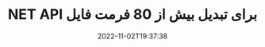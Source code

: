 ---
############################# Static ############################
layout: "product"
date: 2022-11-02T19:37:38
draft: false

product: "Conversion"
product_tag: "conversion"
platform: .NET
platform_tag: net

############################# Head ############################
head_title: "C# .NET Document Conversion API | تبدیل PDF Word Excel PPTX تصاویر HTML"
head_description: "C# .NET Document Conversion API. تبدیل PDF Word DOC DOCX، صفحات گسترده اکسل PPT PPTX، HTML، PSD، MPT MPP، ایمیل MSG EMLX، اتوکد و فرمت های فایل تصویری."

############################# Header ############################
title: "NET API برای تبدیل بیش از 80 فرمت فایل"
description: "API ساده برای ادغام قابلیت تبدیل سند و تصویر در برنامه های NET بدون نصب نرم افزار خارجی."
button:
    enable: true
    icon: "fas fa-arrow-down"
    label: "دانلود نسخه آزمایشی رایگان"
    link: "https://downloads.groupdocs.com/conversion/net"

############################# SubMenu ############################
submenu:
    enable: true
    
    left:
        img_alt: "GroupDocs.Conversion for .NET"
        image: "https://www.groupdocs.cloud/templates/groupdocs/images/product-logos/groupdocs-conversion-net.png"
        product: "GroupDocs.Conversion"
        platform: ".NET"

    middle:
        button:
            # button loop
            - link: "#overview"
              text: "بررسی اجمالی"

            # button loop
            - link: "#features"
              text: "امکانات"

            # button loop
            - link: "#support"
              text: "پشتیبانی"

            # button loop
            - link: "https://products.groupdocs.app/conversion"
              text: "نسخه نمایشی زنده"

            # button loop
            - link: "https://purchase.groupdocs.com/pricing/conversion/net"
              text: "قیمت گذاری"

    right:
        link_download: "https://downloads.groupdocs.com/conversion"
        link_learn: "https://docs.groupdocs.com/conversion/net/"
        link_buy: "https://purchase.groupdocs.com"

############################# Overview ############################
overview:
    enable: true
    content: |
      GroupDocs.Conversion for .NET مجموعه ساده ای از API ها را ارائه می دهد که به توسعه دهندگان امکان می دهد برنامه های قدرتمند تبدیل سند را در C#، ASP.NET و سایر فناوری های مرتبط با دات نت بسازند. API GroupDocs.Conversion for .NET راه حل سریع، کارآمد و قابل اعتماد تبدیل فایل را برای کاربران نهایی شما فراهم می کند. این برنامه از انجام تبدیل های دقیق در بین تمام فرمت های رایج اسناد تجاری از جمله: PDF، HTML، ایمیل، اسناد مایکروسافت ورد، صفحات گسترده اکسل، ارائه های پاورپوینت، پروژه، فتوشاپ، کورل دراو، اتوکد، نمودارها، فرمت های فایل تصویری شطرنجی و بسیاری موارد دیگر پشتیبانی می کند. کتابخانه مبدل سند فرمت سند منبع را به صورت خودکار تشخیص می دهد و تمام کنترل را برای تبدیل کل سند یا صفحات خاص به فرمت خروجی دلخواه به شما می دهد. جایگزین کردن فونت های از دست رفته با فونت های ترجیحی و اضافه کردن واترمارک متن یا تصویر به هر صفحه سند آسان تر است.

      GroupDocs.Conversion for .NET را می توان برای توسعه برنامه های کاربردی در هر محیط توسعه ای که پلت فرم دات نت را هدف قرار می دهد استفاده کرد. این نرم افزار با تمام زبان های مبتنی بر دات نت سازگار است و از سیستم عامل های محبوب (ویندوز، لینوکس، MacOS) پشتیبانی می کند که در آن چارچوب های Mono یا دات نت (از جمله NET Core) قابل نصب هستند.
    tabs:
      enable: true
      
      ## TAB ONE ##
      tab_one:
        description: |
          در زیر یک نمای کلی از GroupDocs.Conversion for .NET آمده است:
        
        right:
          enable: true
          icon: "fab fa-html5"
          title: "بررسی اجمالی"
          content: |
            * تشخیص خودکار نوع فایل
            * تبدیل اسناد
            * تبدیل ارائه
            * تبدیل صفحات گسترده
            * تبدیل تصاویر شطرنجی
            * تبدیل اسناد PDF
            * تبدیل فرمت های دیگر
            * واترمارک را اعمال کنید
            * رمز عبور فایل را مشخص کنید
            * تبدیل سفارشی

      ## TAB TWO ##
      tab_two:
        description: |
          GroupDocs.Conversion for .NET از تبدیل بین همه [قالب‌های فایل سند] محبوب و پرکاربرد پشتیبانی می‌کند (https://docs.groupdocs.com/conversion/net/supported-document-formats/).

        left:
          enable: true
          table:
            # table loop
            - title: "تبدیل از:"
              content: |
                * **اسناد**: DOC، DOCX، DOCM، DOT، DOTX، DOTM، RTF، TXT، ODT، OTT
                * **صفحه گسترده**: XLS، XLSX، XLSM، XLSB، CSV، XLS2003، ODS، TSV، XLT، XLTX، XLTM، XLAM، FODS، SXC
                * **ارائه**: PPT، PPTX، PPS، PPSX، ODP، POT، POTX، POTM، PPTM، PPSM، FODP
                * **تصاویر**: TIF، TIFF، JPG، JPEG، PNG، GIF، BMP، ICO، DIB، JPC، JPEG-LS، JPEG2000
                * **قابل حمل**: PDF، XPS، OXPS، EPUB
                * **HTML**: HTM، HTML، MHTML
                * **متافایل**: EMZ، WMZ
                * **فتوشاپ**: PSD
                * **پروژه**: MPP، MPT، MPX
                * **Outlook**: PST، OST
                * **ایمیل **: MSG، EML، EMLX
                * **نمودارها**: VSD، VSDX، VSDM، VSS، VSSM، VST، VSTM، VSX، VTX، VDW، VDX، SVG، SVGZ
                * **اتوکد**: DXF، DWG، DWF، STL، IFC، DWT
                * **پست اسکریپت**: EPS، PS، PSL، CGM
                * **CorelDRAW**: CDR، CMX
                * **سایر **: VCF، PLT، LGS، OTG، MD، AI، LOG

        right:
          enable: true
          table:
            # table loop
            - title: "تبدیل به:"
              content: |
                * **اسناد**: DOC، DOCX، DOCM، DOT، DOTX، DOTM، RTF، TXT، ODT، OTT
                * **صفحه گسترده**: XLS، XLSX، XLSM، XLSB، CSV، XLS2003، TSV، XLTX، ODS، XLAM، FODS، DIF، SXC
                * **ارائه ها**: PPT، PPTX، PPS، PPSX، ODP، POTX، POTM، PPTM، PPSM، FODP
                * **تصاویر**: TIF، TIFF، JPG، JPEG، PNG، GIF، BMP، ICO، JPEG2000
                * **متافایل**: EMF، WMF، EMZ، WMZ
                * **نمودارها**: SVGZ
                * **قابل حمل**: PDF، XPS
                * **HTML**: HTM، HTML، MHTML
                * **سایر **: MD

      ## TAB THREE ##
      tab_three:
        description: |
          GroupDocs.Conversion for .NET از سیستم عامل ها، چارچوب ها و مدیران بسته زیر پشتیبانی می کند:
      
        left:
          enable: true
          table:
            # table loop
            - icon: "fab fa-windows"
              title: "سیستم های عامل"
              content: |
                Windows Desktop, Windows Server, Windows Azure, Linux, MacOS

            # table loop
            - icon: "fas fa-code"
              title: "چارچوب های پشتیبانی شده"
              content: |
                Frameworks: .NET Framework, .NET Standard, .NET Core, Mono

        right:
          enable: true
          table:
            # table loop
            - icon: "fas fa-box"
              title: "مدیر بسته"
              content: |
                Nuget

            # table loop
            - icon: "fas fa-tools"
              title: "مدیر بسته"
              content: |
                Microsoft Visual Studio, Xamarin, MonoDevelop

############################# Features ############################
features:
    enable: true
    title: "ویژگی های GroupDocs.Conversion for .NET"

    feature:
      # feature loop
      - icon: "fas fa-copy"
        content: "ادغام آسان و صدور مجوز اندازه گیری شده"

      # feature loop
      - icon: "fas fa-eye"
        content: "هنگام تبدیل به کلمات، اسلایدها یا سلول ها، گزینه بزرگنمایی پیش فرض را تنظیم کنید"

      # feature loop
      - icon: "fas fa-bolt"
        content: "تبدیل به/از همه فرمت‌های رایج تصویر شطرنجی و اختصاص DPI، ارتفاع و عرض تصویر"
      
      # feature loop
      - icon: "fas fa-file-powerpoint"
        content: "تبدیل PDF و تصویر به Grayscale و خطی کردن سند PDF برای وب"

      # feature loop
      - icon: "fas fa-code"
        content: "تعیین سطح نشانک، سطح عنوان و سطح گسترش یافته در تبدیل Word به PDF/XPS"

      # feature loop
      - icon: "fas fa-cloud"
        content: "پیکربندی و قرار دادن واترمارک در سند تبدیل شده به عنوان پس زمینه برای نمایش پشت متن"

      # feature loop
      - icon: "fas fa-remove-format"
        content: "عنوان ایمیل را در هنگام تبدیل از ایمیل رندر کنید"

      # feature loop
      - icon: "fas fa-comment-slash"
        content: "تنظیم فهرست راهنمای قلم سفارشی و بارگذاری/جایگزینی صریح قلم در حین تبدیل سند"

      # feature loop
      - icon: "fas fa-location-arrow"
        content: "فونت پیش‌فرض را برای جایگزینی فونت‌های گمشده برای تبدیل اسناد، اسلایدها و صفحات گسترده تنظیم کنید"

      # feature loop
      - icon: "fas fa-border-all"
        content: ""

      # feature loop
      - icon: "fas fa-wrench"
        content: "تبدیل صفحه گسترده با خطوط شبکه و حذف نظرات از اسلایدها در حین تبدیل"

      # feature loop
      - icon: "fas fa-columns"
        content: "تبدیل صفحات سند خاص به فرمت PDF و تبدیل محدوده سلولی خاص در صفحات گسترده"

      # feature loop
      - icon: "fas fa-file-word"
        content: "نمایش برگه‌های پنهان و پرش از سطرها و ستون‌های خالی در حین تبدیل صفحات گسترده"

      # feature loop
      - icon: "fas fa-envelope"
        content: "شمارش کل صفحات یک سند و تنظیم رمز عبور روی سند محافظت نشده در طول تبدیل"

      # feature loop
      - icon: "fas fa-print"
        content: "گزینه ای برای حذف حاشیه نویسی و فایل های جاسازی شده از PDF"

      # feature loop
      - icon: "fas fa-file-archive"
        content: "هنگام تبدیل به HTML نشانه گذاری مطابق با HTML 5 ایجاد کنید"

      # feature loop
      - icon: "fas fa-lock"
        content: "شناسایی خودکار نوع منبع و برگرداندن همه تبدیل‌های ممکن هنگام تبدیل از جریان"

      # feature loop
      - icon: "fas fa-file-code"
        content: "امکان برگرداندن هر صفحه در جریان جداگانه هنگام تبدیل به PDF یا HTML"
      
      # feature loop
      - icon: "fas fa-fill-drip"
        content: "نمایش/پنهان کردن نشانه‌گذاری، نظرات و ردیابی تغییرات هنگام تبدیل از Word"

      # feature loop
      - icon: "fas fa-file-excel"
        content: "تبدیل DOCX به Tiff G3 با گزینه Shading"

      # feature loop
      - icon: "fas fa-heading"
        content: "هنگام تبدیل از سند CAD، طرح‌بندی‌های خاص را تبدیل کنید"

      # feature loop
      - icon: "fas fa-project-diagram"
        content: "نامگذاری خودکار هنگام ذخیره سند تبدیل شده به فایل"

      # feature loop
      - icon: "fas fa-cube"
        content: "صدور مجوز بر اساس استفاده از API پشتیبانی می شود"

      # feature loop
      - icon: "fab fa-uncharted"
        content: "تبدیل دیاگرام ها به فرمت های فایل پردازش ورد"
      
      # feature loop
      - icon: "fab fa-uncharted"
        content: "هنگام تبدیل HTML به سند پردازش ورد، شماره صفحات را اضافه کنید"

      # feature loop
      - icon: "fab fa-uncharted"
        content: "اسناد XML را به هر فرمتی بدون تغییر تبدیل کنید"

      # feature loop
      - icon: "fab fa-uncharted"
        content: "نظارت بر پیشرفت تبدیل فایل (شروع، پایان) مستقیماً از برنامه سمت مشتری"

    more_feature:
      # more_feature_loop
      - title: "به راحتی فرمت های سند را تبدیل کنید"
        content: |
          با استفاده از GroupDocs.Conversion for .NET، تبدیل فرمت فایل سند بسیار آسان است. مثال زیر به شما نشان می دهد که چگونه با استفاده از C# یک فایل PDF را به یک فایل DOC تبدیل کنید:  
            
          {features.more_feature.step1} 
          {features.more_feature.step2} 
          {features.more_feature.step3} 
            
          ```csharp    
           // فایل منبع DOCX را برای تبدیل بارگیری کنید
          var converter = new GroupDocs.Conversion.Converter("input.docx");
          // آماده سازی گزینه های تبدیل برای قالب هدف PDF
          var convertOptions = converter.GetPossibleConversions()["pdf"].ConvertOptions;
          // به قالب PDF تبدیل کنید
          converter.Convert("output.pdf", convertOptions);
          ```
            
      # more_feature_loop
      - title: "تبدیل به فرمت های تصویری"
        content: "GroupDocs.Conversion for .NET را می توان برای توسعه برنامه های کاربردی در هر محیط توسعه ای که پلت فرم دات نت را هدف قرار می دهد استفاده کرد. این نرم افزار با تمام زبان های مبتنی بر دات نت سازگار است و از سیستم عامل های محبوب (ویندوز، لینوکس، MacOS) پشتیبانی می کند که در آن چارچوب های Mono یا دات نت (از جمله NET Core) قابل نصب هستند."

      # more_feature_loop
      - title: "پشتیبانی از انواع فرمت های PDF"
        content: |
          API GroupDocs.Conversion for .NET از تبدیل سند به انواع/فرمت‌های PDF زیر پشتیبانی می‌کند:  
            
          * PdfA_1A
          * PdfA_1B
          * PdfA_2A
          * PdfA_3A
          * PdfA_2B
          * PdfA_2U
          * PdfA_3B
          * PdfA_3U
          * v1_3
          * v1_4
          * v1_5
          * v1_6
          * v1_7
          * PdfX_1A
          * PdfX3

############################# Support ############################
support:
    enable: true

############################# Solutions ############################
solutions:
    enable: true
    title: "GroupDocs.Conversion APIهای تبدیل سند را برای سایر محیط های توسعه محبوب ارائه می دهد"

    solution:
        # solution loop
        - img_alt: "GroupDocs.Conversion برای جاوا"
          image: "https://www.groupdocs.cloud/templates/groupdocs/images/product-logos/groupdocs-conversion-java.png"
          product: "GroupDocs.Conversion"
          platform: "جاوا"
          link: "/تبدیل/جاوا/"

############################# Back to top ###############################
back_to_top:
  enable: true
---